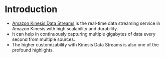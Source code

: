 # Introduction
- [Amazon Kinesis Data Streams](https://aws.amazon.com/kinesis/data-streams/) is the real-time data streaming service in Amazon Kinesis with high scalability and durability.
- It can help in continuously capturing multiple gigabytes of data every second from multiple sources.
- The higher customizability with Kinesis Data Streams is also one of the profound highlights.
